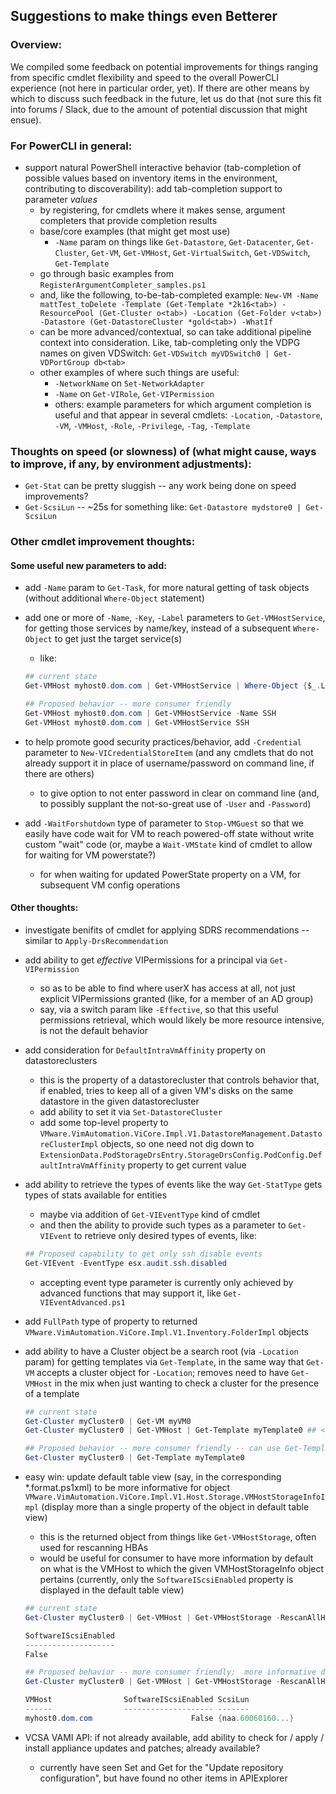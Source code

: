 ## Suggestions to make things even Betterer

### Overview:
We compiled some feedback on potential improvements for things ranging from specific cmdlet flexibility and speed to the overall PowerCLI experience (not here in particular order, yet).  If there are other means by which to discuss such feedback in the future, let us do that (not sure this fit into forums / Slack, due to the amount of potential discussion that might ensue).

### For PowerCLI in general:

- support natural PowerShell interactive behavior (tab-completion of possible values based on inventory items in the environment, contributing to discoverability):  add tab-completion support to parameter _values_
	- by registering, for cmdlets where it makes sense, argument completers that provide completion results
	- base/core examples (that might get most use)
		- `-Name` param on things like `Get-Datastore`, `Get-Datacenter`, `Get-Cluster`, `Get-VM`, `Get-VMHost`, `Get-VirtualSwitch`, `Get-VDSwitch`, `Get-Template`
	- go through basic examples from `RegisterArgumentCompleter_samples.ps1`
	- and, like the following, to-be-tab-completed example: `New-VM -Name mattTest_toDelete -Template (Get-Template *2k16<tab>) -ResourcePool (Get-Cluster o<tab>) -Location (Get-Folder v<tab>) -Datastore (Get-DatastoreCluster *gold<tab>) -WhatIf`
	- can be more advanced/contextual, so can take additional pipeline context into consideration.  Like, tab-completing only the VDPG names on given VDSwitch: `Get-VDSwitch myVDSwitch0 | Get-VDPortGroup db<tab>`
	- other examples of where such things are useful:
		- `-NetworkName` on `Set-NetworkAdapter`
		- `-Name` on `Get-VIRole`, `Get-VIPermission`
		- others:  example parameters for which argument completion is useful and that appear in several cmdlets:  `-Location`, `-Datastore`, `-VM`, `-VMHost`, `-Role`, `-Privilege`, `-Tag`, `-Template`

### Thoughts on speed (or slowness) of (what might cause, ways to improve, if any, by environment adjustments):

- `Get-Stat` can be pretty sluggish -- any work being done on speed improvements?
- `Get-ScsiLun` -- ~25s for something like:  `Get-Datastore mydstore0 | Get-ScsiLun`

### Other cmdlet improvement thoughts:

#### Some useful new parameters to add:

- add `-Name` param to `Get-Task`, for more natural getting of task objects (without additional `Where-Object` statement)
- add one or more of `-Name`, `-Key`, `-Label` parameters to `Get-VMHostService`, for getting those services by name/key, instead of a subsequent `Where-Object` to get just the target service(s)
	- like:

	```PowerShell
	## current state
	Get-VMHost myhost0.dom.com | Get-VMHostService | Where-Object {$_.Label -eq "SSH"}

	## Proposed behavior -- more consumer friendly
	Get-VMHost myhost0.dom.com | Get-VMHostService -Name SSH
	Get-VMHost myhost0.dom.com | Get-VMHostService SSH
	```
- to help promote good security practices/behavior, add `-Credential` parameter to `New-VICredentialStoreItem` (and any cmdlets that do not already support it in place of username/password on command line, if there are others)
	- to give option to not enter password in clear on command line (and, to possibly supplant the not-so-great use of `-User` and `-Password`)
- add `-WaitForshutdown` type of parameter to `Stop-VMGuest` so that we easily have code wait for VM to reach powered-off state without write custom "wait" code (or, maybe a `Wait-VMState` kind of cmdlet to allow for waiting for <any> VM powerstate?)
	- for when waiting for updated PowerState property on a VM, for subsequent VM config operations

#### Other thoughts:
- investigate benifits of cmdlet for applying SDRS recommendations -- similar to `Apply-DrsRecommendation`
- add ability to get _effective_ VIPermissions for a principal via `Get-VIPermission`
	- so as to be able to find where userX has access at all, not just explicit VIPermissions granted (like, for a member of an AD group)
	- say, via a switch param like `-Effective`, so that this useful permissions retrieval, which would likely be more resource intensive, is not the default behavior
- add consideration for `DefaultIntraVmAffinity` property on datastoreclusters
	- this is the property of a datastorecluster that controls behavior that, if enabled, tries to keep all of a given VM's disks on the same datastore in the given datastorecluster
	- add ability to set it via `Set-DatastoreCluster`
	- add some top-level property to `VMware.VimAutomation.ViCore.Impl.V1.DatastoreManagement.DatastoreClusterImpl` objects, so one need not dig down to `ExtensionData.PodStorageDrsEntry.StorageDrsConfig.PodConfig.DefaultIntraVmAffinity` property to get current value
- add ability to retrieve the types of events like the way `Get-StatType` gets types of stats available for entities
	- maybe via addition of `Get-VIEventType` kind of cmdlet
	- and then the ability to provide such types as a parameter to `Get-VIEvent` to retrieve only desired types of events, like:
	```PowerShell
	## Proposed capability to get only ssh disable events
	Get-VIEvent -EventType esx.audit.ssh.disabled
	```
	- accepting event type parameter is currently only achieved by advanced functions that may support it, like `Get-VIEventAdvanced.ps1`

- add `FullPath` type of property to returned `VMware.VimAutomation.ViCore.Impl.V1.Inventory.FolderImpl` objects
- add ability to have a Cluster object be a search root (via `-Location` param) for getting templates via `Get-Template`, in the same way that `Get-VM` accepts a cluster object for `-Location`; removes need to have `Get-VMHost` in the mix when just wanting to check a cluster for the presence of a template
	```PowerShell
	## current state
	Get-Cluster myCluster0 | Get-VM myVM0
	Get-Cluster myCluster0 | Get-VMHost | Get-Template myTemplate0 ## <-- behavior to improve

	## Proposed behavior -- more consumer friendly -- can use Get-Template in same way as Get-VM
	Get-Cluster myCluster0 | Get-Template myTemplate0
	```
- easy win:  update default table view (say, in the corresponding *.format.ps1xml) to be more informative for object `VMware.VimAutomation.ViCore.Impl.V1.Host.Storage.VMHostStorageInfoImpl` (display more than a single property of the object in default table view)
	- this is the returned object from things like `Get-VMHostStorage`, often used for rescanning HBAs
	- would be useful for consumer to have more information by default on what is the VMHost to which the given VMHostStorageInfo object pertains (currently, only the `SoftwareIScsiEnabled` property is displayed in the default table view)
	```PowerShell
	## current state
	Get-Cluster myCluster0 | Get-VMHost | Get-VMHostStorage -RescanAllHba
	
	SoftwareIScsiEnabled
	--------------------
	False

	## Proposed behavior -- more consumer friendly:  more informative default table view, displaying a couple of other existing properties of the returned object
	Get-Cluster myCluster0 | Get-VMHost | Get-VMHostStorage -RescanAllHba
	
	VMHost                SoftwareIScsiEnabled ScsiLun
	------                -------------------- -------
	myhost0.dom.com                      False {naa.60060160...}
	```
- VCSA VAMI API:  if not already available, add ability to check for / apply / install appliance updates and patches; already available?
	- currently have seen Set and Get for the "Update repository configuration", but have found no other items in APIExplorer
